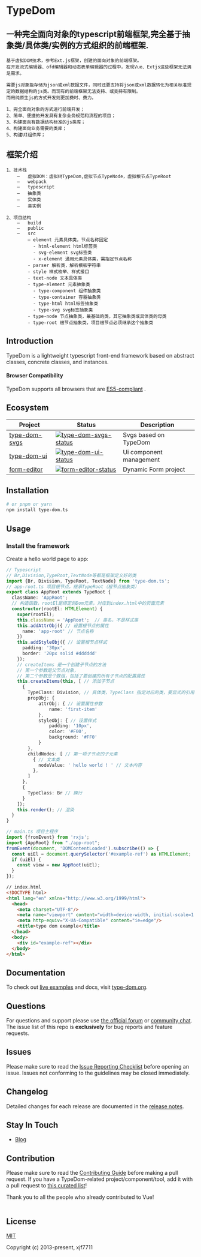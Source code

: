 # TypeDom

##  一种完全面向对象的typescript前端框架,完全基于抽象类/具体类/实例的方式组织的前端框架.
    基于虚拟DOM技术，参考Ext.js框架，创建的面向对象的前端框架。
    在开发流式编辑器、ofd编辑器和动态表单编辑器的过程中，发现Vue、Extjs这些框架无法满足需求。
    
    需要js对象能存储为json或xml数据文件，同时还要支持将json或xml数据转化为相关标准规定的数据结构的js类。而现有的前端框架无法支持、或支持有限制。
    而用纯原生js的方式开发则更加费时、费力。

    1、完全面向对象的方式进行前端开发；
    2、简单、便捷的开发具有复杂业务规范和流程的项目；
    3、构建面向有数据结构标准的js类库；
    4、构建面向业务需要的类库；
    5、构建UI组件库；

## 框架介绍

    1、技术栈
        –	虚拟DOM：虚拟树TypeDom,虚拟节点TypeNode，虚拟根节点TypeRoot
        –	webpack
        –	typescript
        –	抽象类
        –	实体类
        –	类实例

    2、项目结构
        –	build
        –	public
        –	src
            – element 元素具体类，节点名称固定
              - html-element html标签类
              - svg-element svg标签类
              - x-element 通用元素具体类，需指定节点名称
            - parser 解析类，解析模板字符串
            - style 样式枚举、样式接口
            - text-node 文本具体类
            - type-element 元素抽象类
              - type-component 组件抽象类
              - type-container 容器抽象类
              - type-html html标签抽象类
              - type-svg svg标签抽象类
            - type-node 节点抽象类，最基础的类，其它抽象类或具体类的母类
            - type-root 根节点抽象类，项目根节点必须继承这个抽象类

## Introduction

TypeDom is a lightweight typescript front-end framework based on abstract classes, concrete classes, and instances.

#### Browser Compatibility

TypeDom supports all browsers that are [ES5-compliant](https://kangax.github.io/compat-table/es5/) .

## Ecosystem

| Project         | Status                                           | Description             |
|-----------------|--------------------------------------------------|-------------------------|
| [type-dom-svgs] | [![type-dom-svgs-status]][type-dom-svgs-package] | Svgs based on TypeDom   |
| [type-dom-ui]   | [![type-dom-ui-status]][type-dom-ui-package]     | Ui component management |
| [form-editor]   | [![form-editor-status]][form-editor-package]     | Dynamic Form project    |

[type-dom-svgs]: https://github.com/xjf7711/type-dom-svgs
[type-dom-ui]: https://github.com/xjf7711/type-dom-ui
[form-editor]: https://github.com/xjf7711/form-editor
[type-dom-svgs-status]: https://img.shields.io/npm/v/vue-router.svg
[type-dom-ui-status]: https://img.shields.io/npm/v/vuex.svg
[form-editor-status]: https://img.shields.io/npm/v/@vue/cli.svg
[type-dom-svgs-package]: https://npmjs.com/package/type-dom-svgs
[type-dom-ui-package]: https://npmjs.com/package/type-dom-ui
[form-editor-package]: https://npmjs.com/package/form-editor


## Installation

```bash
# or pnpm or yarn
npm install type-dom.ts
```

## Usage

### Install the framework

Create a hello world page to app:

```ts
// Typescript
// Br,Division,TypeRoot,TextNode等都是框架定义好的类
import {Br, Division, TypeRoot, TextNode} from 'type-dom.ts';
// app-root.ts 项目根节点，继承TypeRoot（根节点抽象类）
export class AppRoot extends TypeRoot {
  className: 'AppRoot';
  // 构造函数，rootEl是绑定的Dom元素，对应到index.html中的页面元素
  constructor(rootEl: HTMLElement) { 
    super(rootEl);
    this.className = 'AppRoot';  // 类名，不是样式类
    this.addAttrObj({ // 设置根节点的属性
      name: 'app-root' // 节点名称
    })
    this.addStyleObj({ // 设置根节点样式
      padding: '30px',
      border: '20px solid #dddddd'
    });
    // createItems 是一个创建子节点的方法
    // 第一个参数是父节点对象，
    // 第二个参数是个数组，包括了要创建的所有子节点的配置属性
    this.createItems(this, [ // 添加子节点
      {
        TypeClass: Division, // 具体类，TypeClass 指定对应的类，要显式的引用，即import进来。
        propObj: {
            attrObj: { // 设置属性参数
                name: 'first-item'
            },
            styleObj: { // 设置样式
                padding: '10px',
                color: '#F00',
                background: '#FF0'
            }
        },
        childNodes: [ // 第一项子节点的子元素
          { // 文本类
            nodeValue: ' hello world ! ' // 文本内容
          },
        ]
      },
      {
        TypeClass: Br // 换行
      }
    ]);
    this.render(); // 渲染
  }
}

// main.ts 项目主程序
import {fromEvent} from 'rxjs';
import {AppRoot} from "./app-root";
fromEvent(document, 'DOMContentLoaded').subscribe(() => {
  const uiEl = document.querySelector('#example-ref') as HTMLElement;
  if (uiEl) {
    const view = new AppRoot(uiEl);
  }
});
```
```html
// index.html
<!DOCTYPE html>
<html lang="en" xmlns="http://www.w3.org/1999/html">
  <head>
    <meta charset="UTF-8"/>
    <meta name="viewport" content="width=device-width, initial-scale=1.0"/>
    <meta http-equiv="X-UA-Compatible" content="ie=edge"/>
    <title>type dom example</title>
  </head>
  <body>
    <div id="example-ref"></div>
  </body> 
</html>
```


## Documentation

To check out [live examples](https://type-dom.org/examples/) and docs, visit [type-dom.org](https://type-dom.org).

## Questions

For questions and support please use [the official forum](https://forum.***.org) or [community chat](https://chat.***.org/). The issue list of this repo is **exclusively** for bug reports and feature requests.

## Issues

Please make sure to read the [Issue Reporting Checklist](https://github.com/xjf7711/type-dom/blob/dev/.github/CONTRIBUTING.md#issue-reporting-guidelines) before opening an issue. Issues not conforming to the guidelines may be closed immediately.

## Changelog

Detailed changes for each release are documented in the [release notes](https://github.com/xjf7711/type-dom/releases).

## Stay In Touch

- [Blog](https://www.cnblogs.com/Xu7711/comments)

## Contribution

Please make sure to read the [Contributing Guide](https://github.com/xjf7711/type-dom/blob/dev/.github/CONTRIBUTING.md) before making a pull request. If you have a TypeDom-related project/component/tool, add it with a pull request to [this curated list](https://github.com/xfj7711/awesome-type-dom)!

Thank you to all the people who already contributed to Vue!

<a href="https://github.com/vuejs/vue/graphs/contributors"><img src="" /></a>

## License

[MIT](https://opensource.org/licenses/MIT)

Copyright (c) 2013-present, xjf7711
